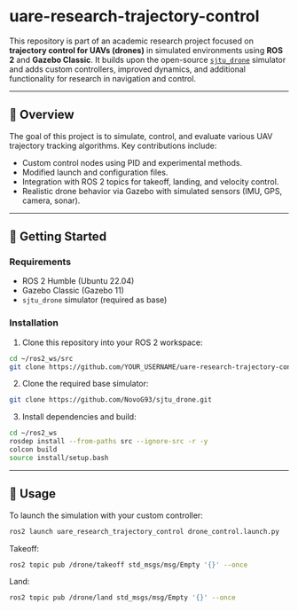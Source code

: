 # uare-research-trajectory-control

This repository is part of an academic research project focused on **trajectory control for UAVs (drones)** in simulated environments using **ROS 2** and **Gazebo Classic**. It builds upon the open-source [`sjtu_drone`](https://github.com/NovoG93/sjtu_drone) simulator and adds custom controllers, improved dynamics, and additional functionality for research in navigation and control.

---

## 📌 Overview

The goal of this project is to simulate, control, and evaluate various UAV trajectory tracking algorithms. Key contributions include:

- Custom control nodes using PID and experimental methods.
- Modified launch and configuration files.
- Integration with ROS 2 topics for takeoff, landing, and velocity control.
- Realistic drone behavior via Gazebo with simulated sensors (IMU, GPS, camera, sonar).

---

## 🚀 Getting Started

### Requirements

- ROS 2 Humble (Ubuntu 22.04)
- Gazebo Classic (Gazebo 11)
- `sjtu_drone` simulator (required as base)

### Installation

1. Clone this repository into your ROS 2 workspace:

```bash
cd ~/ros2_ws/src
git clone https://github.com/YOUR_USERNAME/uare-research-trajectory-control.git
```

2. Clone the required base simulator:

```bash
git clone https://github.com/NovoG93/sjtu_drone.git
```

3. Install dependencies and build:

```bash
cd ~/ros2_ws
rosdep install --from-paths src --ignore-src -r -y
colcon build
source install/setup.bash
```

---

## 🧪 Usage

To launch the simulation with your custom controller:

```bash
ros2 launch uare_research_trajectory_control drone_control.launch.py
```

Takeoff:

```bash
ros2 topic pub /drone/takeoff std_msgs/msg/Empty '{}' --once
```

Land:

```bash
ros2 topic pub /drone/land std_msgs/msg/Empty '{}' --once
```

